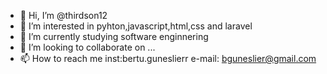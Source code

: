 - 👋 Hi, I’m @thirdson12
- 👀 I’m interested in pyhton,javascript,html,css and laravel
- 🌱 I’m currently studying software enginnering
- 💞️ I’m looking to collaborate on ...
- 📫 How to reach me inst:bertu.guneslierr e-mail: bguneslier@gmail.com

<!---
thirdson12/thirdson12 is a ✨ special ✨ repository because its `README.md` (this file) appears on your GitHub profile.
You can click the Preview link to take a look at your changes.
--->
